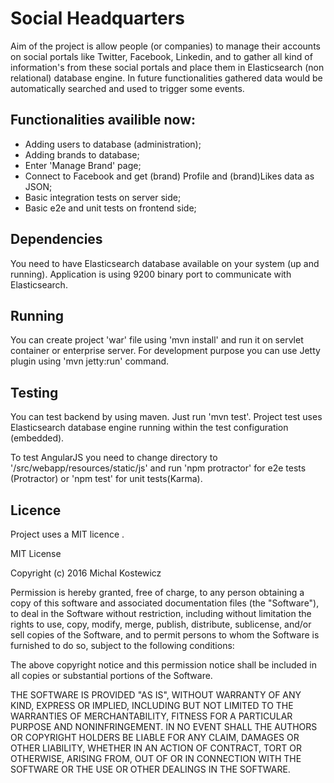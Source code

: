 # Social Headquarters

Aim of the project is allow people (or companies) to manage their accounts on social portals like
Twitter, Facebook, Linkedin, and to gather all kind of information's from these social portals and
place them in Elasticsearch (non relational) database engine. In future functionalities gathered
data would be automatically searched and used to trigger some events.


## Functionalities availible now:

- Adding users to database (administration);
- Adding brands to database;
- Enter 'Manage Brand' page;
- Connect to Facebook and get (brand) Profile and (brand)Likes data as JSON;
- Basic integration tests on server side;
- Basic e2e and unit tests on frontend side;


## Dependencies

You need to have Elasticsearch database available on your system (up and running). Application is
using 9200 binary port to communicate with Elasticsearch.


## Running

You can create project 'war' file using 'mvn install' and run it on servlet container or enterprise
server. For development purpose you can use Jetty plugin using 'mvn jetty:run' command.


## Testing

You can test backend by using maven. Just run 'mvn test'. Project test uses Elasticsearch
database engine running within the test configuration (embedded).

To test AngularJS you need to change directory to '/src/webapp/resources/static/js'
and run 'npm protractor' for e2e tests (Protractor) or 'npm test' for unit tests(Karma).


## Licence

Project uses a MIT licence .

MIT License

Copyright (c) 2016 Michal Kostewicz

Permission is hereby granted, free of charge, to any person obtaining a copy
of this software and associated documentation files (the "Software"), to deal
in the Software without restriction, including without limitation the rights
to use, copy, modify, merge, publish, distribute, sublicense, and/or sell
copies of the Software, and to permit persons to whom the Software is
furnished to do so, subject to the following conditions:

The above copyright notice and this permission notice shall be included in all
copies or substantial portions of the Software.

THE SOFTWARE IS PROVIDED "AS IS", WITHOUT WARRANTY OF ANY KIND, EXPRESS OR
IMPLIED, INCLUDING BUT NOT LIMITED TO THE WARRANTIES OF MERCHANTABILITY,
FITNESS FOR A PARTICULAR PURPOSE AND NONINFRINGEMENT. IN NO EVENT SHALL THE
AUTHORS OR COPYRIGHT HOLDERS BE LIABLE FOR ANY CLAIM, DAMAGES OR OTHER
LIABILITY, WHETHER IN AN ACTION OF CONTRACT, TORT OR OTHERWISE, ARISING FROM,
OUT OF OR IN CONNECTION WITH THE SOFTWARE OR THE USE OR OTHER DEALINGS IN THE
SOFTWARE.